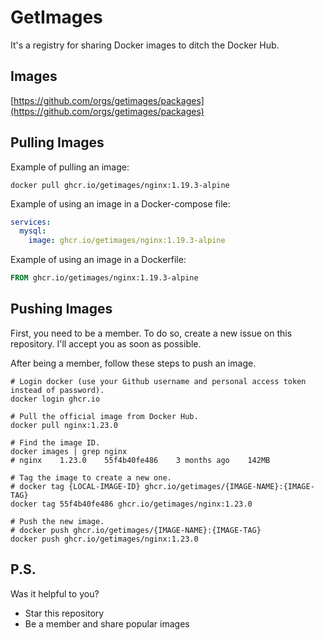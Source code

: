 # GetImages

It's a registry for sharing Docker images to ditch the Docker Hub.

## Images

[https://github.com/orgs/getimages/packages](https://github.com/orgs/getimages/packages)

## Pulling Images

Example of pulling an image:

```shell
docker pull ghcr.io/getimages/nginx:1.19.3-alpine
```

Example of using an image in a Docker-compose file:

```yaml
services:
  mysql:
    image: ghcr.io/getimages/nginx:1.19.3-alpine
```

Example of using an image in a Dockerfile:

```Dockerfile
FROM ghcr.io/getimages/nginx:1.19.3-alpine
```

## Pushing Images

First, you need to be a member.
To do so, create a new issue on this repository.
I'll accept you as soon as possible.

After being a member, follow these steps to push an image.

```shell
# Login docker (use your Github username and personal access token instead of password).
docker login ghcr.io

# Pull the official image from Docker Hub.
docker pull nginx:1.23.0

# Find the image ID.
docker images | grep nginx
# nginx    1.23.0    55f4b40fe486    3 months ago    142MB

# Tag the image to create a new one.
# docker tag {LOCAL-IMAGE-ID} ghcr.io/getimages/{IMAGE-NAME}:{IMAGE-TAG}
docker tag 55f4b40fe486 ghcr.io/getimages/nginx:1.23.0

# Push the new image.
# docker push ghcr.io/getimages/{IMAGE-NAME}:{IMAGE-TAG}
docker push ghcr.io/getimages/nginx:1.23.0
```

## P.S.

Was it helpful to you?
* Star this repository
* Be a member and share popular images
